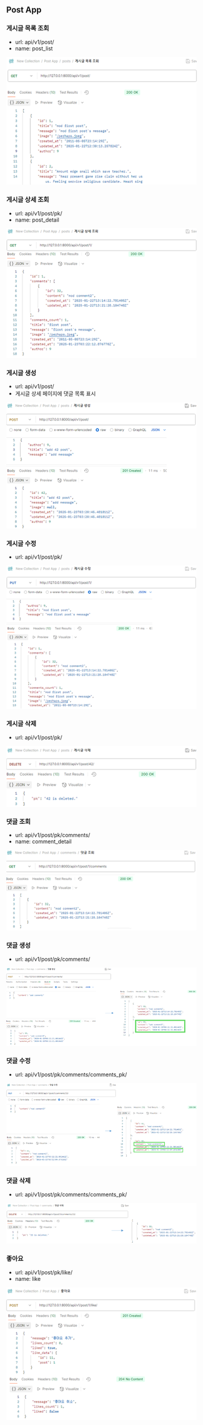 ## Post App
### 게시글 목록 조회
- url: api/v1/post/     
- name: post_list

![post_list](exp_image/post_list.png)

### 게시글 상세 조회
- url: api/v1/post/pk/     
- name: post_detail

![post_detail](exp_image/post_detail.png)

### 게시글 생성
- url: api/v1/post/
- 게시글 상세 페이지에 댓글 목록 표시

![post_create](exp_image/create.png)

### 게시글 수정
- url: api/v1/post/pk/

![post_update](exp_image/update.png)

### 게시글 삭제
- url: api/v1/post/pk/

![post_delete](exp_image/delete.png)

### 댓글 조회
- url: api/v1/post/pk/comments/
- name: comment_detail

![comment_list](exp_image/comment_list.png)

### 댓글 생성
- url: api/v1/post/pk/comments/

![comment_create](exp_image/comment_c.png)

### 댓글 수정
- url: api/v1/post/pk/comments/comments_pk/

![comment_update](exp_image/comment_u.png)

### 댓글 삭제
- url: api/v1/post/pk/comments/comments_pk/

![comment_delete](exp_image/comment_d.png)

### 좋아요
- url: api/v1/post/pk/like/
- name: like

![like](exp_image/like.png)

